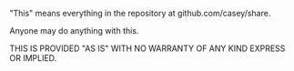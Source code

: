 "This" means everything in the repository at github.com/casey/share.

Anyone may do anything with this.

THIS IS PROVIDED "AS IS" WITH NO WARRANTY OF ANY KIND EXPRESS OR IMPLIED.
